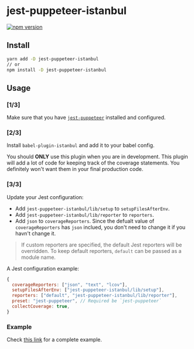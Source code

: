 # jest-puppeteer-istanbul

<p>
  <a href="http://badge.fury.io/js/jest-puppeteer-istanbul"><img src="https://badge.fury.io/js/jest-puppeteer-istanbul.svg" alt="npm version"></a>
</p>

## Install

```bash
yarn add -D jest-puppeteer-istanbul
// or
npm install -D jest-puppeteer-istanbul
```

## Usage

### [1/3]

Make sure that you have [`jest-puppeteer`](https://github.com/smooth-code/jest-puppeteer) installed and configured.

### [2/3]

Install `babel-plugin-istanbul` and add it to your babel config.

You should **ONLY** use this plugin when you are in development. This plugin will add a lot of code for keeping track of the coverage statements. You definitely won't want them in your final production code.

### [3/3]

Update your Jest configuration:

- Add `jest-puppeteer-istanbul/lib/setup` to `setupFilesAfterEnv`.
- Add `jest-puppeteer-istanbul/lib/reporter` to `reporters`.
- Add `json` to `coverageReporters`. Since the defualt value of `coverageReporters` has `json` inclued, you don't need to change it if you havn't change it.

> If custom reporters are specified, the default Jest reporters will be overridden. To keep default reporters, `default` can be passed as a module name.

A Jest configuration example:
```js
{
  coverageReporters: ["json", "text", "lcov"],
  setupFilesAfterEnv: ["jest-puppeteer-istanbul/lib/setup"],
  reporters: ["default", "jest-puppeteer-istanbul/lib/reporter"],
  preset: "jest-puppeteer", // Required be `jest-puppeteer`
  collectCoverage: true,
}
```

### Example

Check [this link](https://github.com/ocavue/jest-puppeteer-istanbul/tree/master/example) for a complete example.
